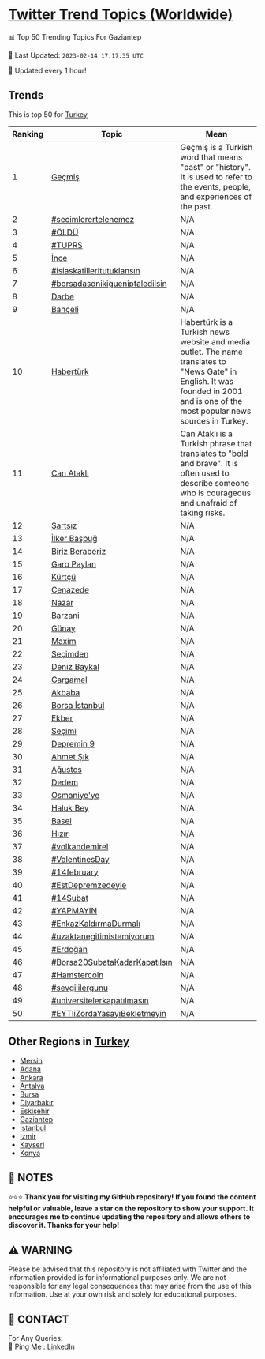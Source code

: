 [Twitter Trend Topics (Worldwide)](https://github.com/ErcinDedeoglu/Twitter-Trend-Topics)
==========


📊 Top 50 Trending Topics For Gaziantep

📆 Last Updated: `2023-02-14 17:17:35 UTC`

🔧 Updated every 1 hour!


## Trends

This is top 50 for [Turkey](</Turkey>)

| Ranking | Topic | Mean |
| ------- | ------------ | ------------ |
| 1 | [Geçmiş](http://twitter.com/search?q=Ge%c3%a7mi%c5%9f) | Geçmiş is a Turkish word that means "past" or "history". It is used to refer to the events, people, and experiences of the past. |
| 2 | [#secimlerertelenemez](http://twitter.com/search?q=%23secimlerertelenemez) | N/A |
| 3 | [#ÖLDÜ](http://twitter.com/search?q=%23%c3%96LD%c3%9c) | N/A |
| 4 | [#TUPRS](http://twitter.com/search?q=%23TUPRS) | N/A |
| 5 | [İnce](http://twitter.com/search?q=%c4%b0nce) | N/A |
| 6 | [#isiaskatilleritutuklansın](http://twitter.com/search?q=%23isiaskatilleritutuklans%c4%b1n) | N/A |
| 7 | [#borsadasonikigueniptaledilsin](http://twitter.com/search?q=%23borsadasonikigueniptaledilsin) | N/A |
| 8 | [Darbe](http://twitter.com/search?q=Darbe) | N/A |
| 9 | [Bahçeli](http://twitter.com/search?q=Bah%c3%a7eli) | N/A |
| 10 | [Habertürk](http://twitter.com/search?q=Habert%c3%bcrk) | Habertürk is a Turkish news website and media outlet. The name translates to "News Gate" in English. It was founded in 2001 and is one of the most popular news sources in Turkey. |
| 11 | [Can Ataklı](http://twitter.com/search?q=Can+Atakl%c4%b1) | Can Ataklı is a Turkish phrase that translates to "bold and brave". It is often used to describe someone who is courageous and unafraid of taking risks. |
| 12 | [Şartsız](http://twitter.com/search?q=%c5%9earts%c4%b1z) | N/A |
| 13 | [İlker Başbuğ](http://twitter.com/search?q=%c4%b0lker+Ba%c5%9fbu%c4%9f) | N/A |
| 14 | [Biriz Beraberiz](http://twitter.com/search?q=Biriz+Beraberiz) | N/A |
| 15 | [Garo Paylan](http://twitter.com/search?q=Garo+Paylan) | N/A |
| 16 | [Kürtçü](http://twitter.com/search?q=K%c3%bcrt%c3%a7%c3%bc) | N/A |
| 17 | [Cenazede](http://twitter.com/search?q=Cenazede) | N/A |
| 18 | [Nazar](http://twitter.com/search?q=Nazar) | N/A |
| 19 | [Barzani](http://twitter.com/search?q=Barzani) | N/A |
| 20 | [Günay](http://twitter.com/search?q=G%c3%bcnay) | N/A |
| 21 | [Maxim](http://twitter.com/search?q=Maxim) | N/A |
| 22 | [Seçimden](http://twitter.com/search?q=Se%c3%a7imden) | N/A |
| 23 | [Deniz Baykal](http://twitter.com/search?q=Deniz+Baykal) | N/A |
| 24 | [Gargamel](http://twitter.com/search?q=Gargamel) | N/A |
| 25 | [Akbaba](http://twitter.com/search?q=Akbaba) | N/A |
| 26 | [Borsa İstanbul](http://twitter.com/search?q=Borsa+%c4%b0stanbul) | N/A |
| 27 | [Ekber](http://twitter.com/search?q=Ekber) | N/A |
| 28 | [Seçimi](http://twitter.com/search?q=Se%c3%a7imi) | N/A |
| 29 | [Depremin 9](http://twitter.com/search?q=Depremin+9) | N/A |
| 30 | [Ahmet Şık](http://twitter.com/search?q=Ahmet+%c5%9e%c4%b1k) | N/A |
| 31 | [Ağustos](http://twitter.com/search?q=A%c4%9fustos) | N/A |
| 32 | [Dedem](http://twitter.com/search?q=Dedem) | N/A |
| 33 | [Osmaniye'ye](http://twitter.com/search?q=Osmaniye%27ye) | N/A |
| 34 | [Haluk Bey](http://twitter.com/search?q=Haluk+Bey) | N/A |
| 35 | [Basel](http://twitter.com/search?q=Basel) | N/A |
| 36 | [Hızır](http://twitter.com/search?q=H%c4%b1z%c4%b1r) | N/A |
| 37 | [#volkandemirel](http://twitter.com/search?q=%23volkandemirel) | N/A |
| 38 | [#ValentinesDay](http://twitter.com/search?q=%23ValentinesDay) | N/A |
| 39 | [#14february](http://twitter.com/search?q=%2314february) | N/A |
| 40 | [#EstDepremzedeyle](http://twitter.com/search?q=%23EstDepremzedeyle) | N/A |
| 41 | [#14Subat](http://twitter.com/search?q=%2314Subat) | N/A |
| 42 | [#YAPMAYIN](http://twitter.com/search?q=%23YAPMAYIN) | N/A |
| 43 | [#EnkazKaldırmaDurmalı](http://twitter.com/search?q=%23EnkazKald%c4%b1rmaDurmal%c4%b1) | N/A |
| 44 | [#uzaktanegitimistemiyorum](http://twitter.com/search?q=%23uzaktanegitimistemiyorum) | N/A |
| 45 | [#Erdoğan](http://twitter.com/search?q=%23Erdo%c4%9fan) | N/A |
| 46 | [#Borsa20SubataKadarKapatılsın](http://twitter.com/search?q=%23Borsa20SubataKadarKapat%c4%b1ls%c4%b1n) | N/A |
| 47 | [#Hamstercoin](http://twitter.com/search?q=%23Hamstercoin) | N/A |
| 48 | [#sevgililergunu](http://twitter.com/search?q=%23sevgililergunu) | N/A |
| 49 | [#universitelerkapatılmasın](http://twitter.com/search?q=%23universitelerkapat%c4%b1lmas%c4%b1n) | N/A |
| 50 | [#EYTliZordaYasayıBekletmeyin](http://twitter.com/search?q=%23EYTliZordaYasay%c4%b1Bekletmeyin) | N/A |



## Other Regions in [Turkey](</Turkey>)

* [Mersin](</Turkey/Mersin.md>)
* [Adana](</Turkey/Adana.md>)
* [Ankara](</Turkey/Ankara.md>)
* [Antalya](</Turkey/Antalya.md>)
* [Bursa](</Turkey/Bursa.md>)
* [Diyarbakır](</Turkey/Diyarbakır.md>)
* [Eskişehir](</Turkey/Eskişehir.md>)
* [Gaziantep](</Turkey/Gaziantep.md>)
* [Istanbul](</Turkey/Istanbul.md>)
* [Izmir](</Turkey/Izmir.md>)
* [Kayseri](</Turkey/Kayseri.md>)
* [Konya](</Turkey/Konya.md>)



## 📝 NOTES

⭐⭐⭐ **Thank you for visiting my GitHub repository! If you found the content helpful or valuable, leave a star on the repository to show your support. It encourages me to continue updating the repository and allows others to discover it. Thanks for your help!**


## ⚠️ WARNING

Please be advised that this repository is not affiliated with Twitter and the information provided is for informational purposes only. We are not responsible for any legal consequences that may arise from the use of this information. Use at your own risk and solely for educational purposes.


## 📨 CONTACT

 For Any Queries:  
            🏓 Ping Me : [LinkedIn](https://www.linkedin.com/in/ercindedeoglu/)
